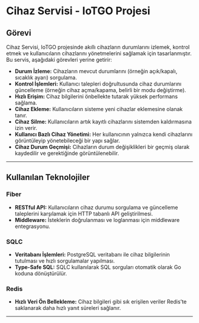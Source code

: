 # Cihaz Servisi - IoTGO Projesi

## Görevi
Cihaz Servisi, IoTGO projesinde akıllı cihazların durumlarını izlemek, kontrol etmek ve kullanıcıların cihazlarını yönetmelerini sağlamak için tasarlanmıştır.  
Bu servis, aşağıdaki görevleri yerine getirir:
- **Durum İzleme:** Cihazların mevcut durumlarını (örneğin açık/kapalı, sıcaklık ayarı) sorgulama.
- **Kontrol İşlemleri:** Kullanıcı talepleri doğrultusunda cihaz durumlarını güncelleme (örneğin cihaz açma/kapama, belirli bir modu değiştirme).
- **Hızlı Erişim:** Cihaz bilgilerini önbellekte tutarak yüksek performans sağlama.
- **Cihaz Ekleme:** Kullanıcıların sisteme yeni cihazlar eklemesine olanak tanır.
- **Cihaz Silme:** Kullanıcıların artık kayıtlı cihazlarını sistemden kaldırmasına izin verir.
- **Kullanıcı Bazlı Cihaz Yönetimi:** Her kullanıcının yalnızca kendi cihazlarını görüntüleyip yönetebileceği bir yapı sağlar.
- **Cihaz Durum Geçmişi:** Cihazların durum değişiklikleri bir geçmiş olarak kaydedilir ve gerektiğinde görüntülenebilir.

---

## Kullanılan Teknolojiler

### Fiber
- **RESTful API:** Kullanıcıların cihaz durumu sorgulama ve güncelleme taleplerini karşılamak için HTTP tabanlı API geliştirilmesi.
- **Middleware:** İsteklerin doğrulanması ve loglanması için middleware entegrasyonu.

### SQLC
- **Veritabanı İşlemleri:** PostgreSQL veritabanı ile cihaz bilgilerinin tutulması ve hızlı sorgulamalar yapılması.
- **Type-Safe SQL:** SQLC kullanılarak SQL sorguları otomatik olarak Go koduna dönüştürülür.

### Redis
- **Hızlı Veri Ön Bellekleme:** Cihaz bilgileri gibi sık erişilen veriler Redis’te saklanarak daha hızlı yanıt süreleri sağlanır.

---
